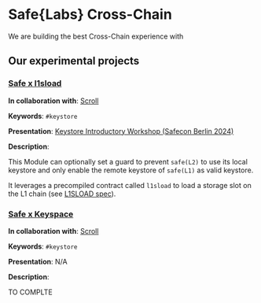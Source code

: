 
# Safe{Labs} Cross-Chain

We are building the best Cross-Chain experience with 

## Our experimental projects

### [Safe x l1sload](./packages/safe-scroll-keystore/)

**In collaboration with**: [Scroll](https://scroll.io/)

**Keywords**: `#keystore`

**Presentation**: [Keystore Introductory Workshop (Safecon Berlin 2024)](https://www.youtube.com/watch?v=hHmOo7A3vNU)

**Description**:

This Module can optionally set a guard to prevent `safe(L2)` to use its local keystore and only enable the remote keystore of `safe(L1)` as valid keystore.

It leverages a precompiled contract called `l1sload` to load a storage slot on the L1 chain (see [L1SLOAD spec](https://scrollzkp.notion.site/L1SLOAD-spec-a12ae185503946da9e660869345ef7dc)).


### [Safe x Keyspace](./packages/safe-keyspace/)

**In collaboration with**: [Scroll](https://scroll.io/)

**Keywords**: `#keystore`

**Presentation**: N/A

**Description**:

TO COMPLTE
